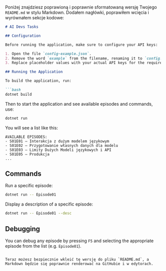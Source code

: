 Poniżej znajdziesz poprawioną i poprawnie sformatowaną wersję Twojego `README.md` w stylu Markdown. Dodałem nagłówki, poprawiłem wcięcia i wyrównałem sekcje kodowe:

````markdown
# AI Devs Tasks

## Configuration

Before running the application, make sure to configure your API keys:

1. Open the file `config-example.json`.
2. Remove the word `example` from the filename, renaming it to `config.json`.
3. Replace placeholder values with your actual API keys for the required services.

## Running the Application

To build the application, run:

```bash
dotnet build
````

Then to start the application and see available episodes and commands, use:

```bash
dotnet run
```

You will see a list like this:

```
AVAILABLE EPISODES:
- S01E01 — Interakcja z dużym modelem językowym
- S01E02 — Przygotowanie własnych danych dla modelu
- S01E03 — Limity Dużych Modeli językowych i API
- S01E05 — Produkcja
...
```

## Commands

Run a specific episode:

```bash
dotnet run -- Episode01
```

Display a description of a specific episode:

```bash
dotnet run -- Episode01 --desc
```

## Debugging

You can debug any episode by pressing `F5` and selecting the appropriate episode from the list (e.g. `Episode01`).

```

Teraz możesz bezpiecznie wkleić tę wersję do pliku `README.md`, a Markdown będzie się poprawnie renderować na GitHubie i w edytorach.
```
